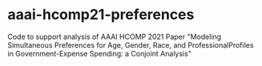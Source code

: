 # aaai-hcomp21-preferences
Code to support analysis of AAAI HCOMP 2021 Paper "Modeling Simultaneous Preferences for Age, Gender, Race, and ProfessionalProfiles in Government-Expense Spending: a Conjoint Analysis"
